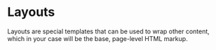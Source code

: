 # Layouts

Layouts are special templates that can be used to wrap other content,
which in your case will be the base, page-level HTML markup.
